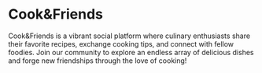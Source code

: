 # Cook&Friends

Cook&Friends is a vibrant social platform where culinary enthusiasts share their favorite recipes, exchange cooking tips, and connect with fellow foodies. Join our community to explore an endless array of delicious dishes and forge new friendships through the love of cooking!